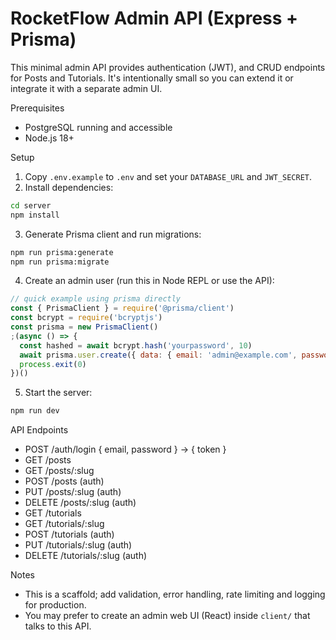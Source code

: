 # RocketFlow Admin API (Express + Prisma)

This minimal admin API provides authentication (JWT), and CRUD endpoints for Posts and Tutorials. It's intentionally small so you can extend it or integrate it with a separate admin UI.

Prerequisites
- PostgreSQL running and accessible
- Node.js 18+

Setup
1. Copy `.env.example` to `.env` and set your `DATABASE_URL` and `JWT_SECRET`.
2. Install dependencies:

```bash
cd server
npm install
```

3. Generate Prisma client and run migrations:

```bash
npm run prisma:generate
npm run prisma:migrate
```

4. Create an admin user (run this in Node REPL or use the API):

```js
// quick example using prisma directly
const { PrismaClient } = require('@prisma/client')
const bcrypt = require('bcryptjs')
const prisma = new PrismaClient()
;(async () => {
  const hashed = await bcrypt.hash('yourpassword', 10)
  await prisma.user.create({ data: { email: 'admin@example.com', password: hashed, name: 'Admin' } })
  process.exit(0)
})()
```

5. Start the server:

```bash
npm run dev
```

API Endpoints
- POST /auth/login { email, password } -> { token }
- GET /posts
- GET /posts/:slug
- POST /posts (auth)
- PUT /posts/:slug (auth)
- DELETE /posts/:slug (auth)
- GET /tutorials
- GET /tutorials/:slug
- POST /tutorials (auth)
- PUT /tutorials/:slug (auth)
- DELETE /tutorials/:slug (auth)

Notes
- This is a scaffold; add validation, error handling, rate limiting and logging for production.
- You may prefer to create an admin web UI (React) inside `client/` that talks to this API.
